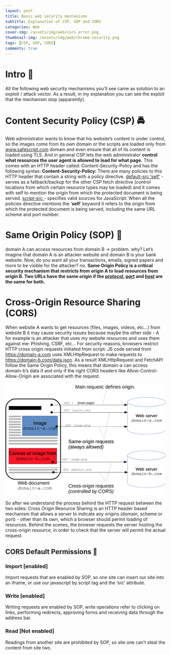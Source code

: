 ```yaml
---
layout: post
title: Basic web security mechanisms
subtitle: Explanation of CSP, SOP and CORS
categories: Web
cover-img: /assets/img/web/cors_error.png
thumbnail-img: /assets/img/web/chrome-security.png
tags: [CSP, SOP, CORS]
comments: true
---
```

# Intro :footprints:

All the following web security mechanisms you'll see came as solution to an exploit / attack vector. As a result, in my explanation you can see the exploit that the mechanism stop (apparently).

# Content Security Policy (CSP) :oncoming_police_car:

Web administrator wants to know that his website’s content is under control, so the images come from its own domain or the scripts are loaded only from www.safescript.com domain and even ensure that all of its content is loaded using TLS. And in general CSP lets the web administrator **control what resources the user agent is allowed to load for what page.**
This comes with an HTTP header called: Content-Security-Policy and has the following syntax: **Content-Security-Policy: <policy name>**
There are many policies to this HTTP header that contain a string with a policy directive.
<u>default-src ‘self’</u> - serves as a fallback/backup for the other CSP fetch directive (control locations from which certain resource types may be loaded) and it comes with self to mention the origin from which the protected document is being served.
<u>script-src <source></u> - specifies valid sources for JavaScript.
When all the policies directive mentions the ‘**self**’ keyword it refers to the origin from which the protected document is being served, including the same URL scheme and port number.

# Same Origin Policy (SOP) :tea:

domain A can access resources from domain B → problem. why? Let’s imagine that domain A is an attacker website and domain B is your bank website. Now, do you want all your transactions, emails, signed papers and more to be visible for the attacker? no.
**Same Origin Policy is a critical security mechanism that restricts from origin A to load resources from origin B. Two URLs have the same origin if the <u>protocol</u>, <u>port</u> and <u>host</u> are the same for both.**

# Cross-Origin Resource Sharing (CORS)

When website A wants to get resources (files, images, videos, etc...) from website B it may cause security issues because maybe the other side - A for example is an attacker that uses my website resources and uses them against me: Phishing, CSRF, etc…
For security reasons, browsers restrict HTTP cross origin requests initiated from script: JS code served from https://domain-a.com uses XMLHttpRequest to make requests to https://domain-b.com/data.json. As a result XMLHttpRequest and FetchAPI follow the Same Origin Policy, this means that domain-a can access domain-b’s data if and only if the right CORS headers like Allow-Control-Allow-Origin are associated with the request.

![cors_usage_illustrate](/assets/img/web/cors.png)

So after we understand the process behind the HTTP request between the two sides:
Cross Origin Resource Sharing is an HTTP header based mechanism that allows a server to indicate any origins (domain, scheme or port) - other than its own, which a browser should permit loading of resources. Behind the scenes, the browser requests the server hosting the cross-origin resource, in order to check that the server will permit the actual request.

## CORS Default Permissions :key:

### Import [enabled]

Import requests that are enabled by SOP, so one site can insert our site into an iframe, or use our javascript by script tag and the ‘src’ attribute.

### Write [enabled]

Writing requests are enabled by SOP, write operations refer to clicking on links, performing redirects, approving forms and receiving data through the address bar.

### Read [Not enabled]

Readings from another site are prohibited by SOP, so site one can’t steal the content from site two.
